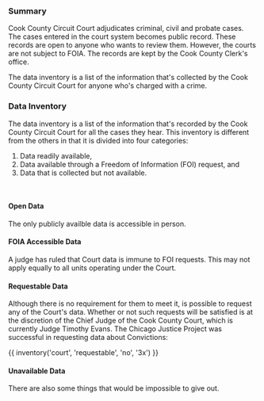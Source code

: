 ### Summary  
Cook County Circuit Court adjudicates criminal, civil and probate cases. The cases entered in the court system becomes public record. These records are open to anyone who wants to review them. However, the courts are not subject to FOIA. The records are kept by the Cook County Clerk's office.

The data inventory is a list of the information that's collected by the Cook County Circuit Court for anyone who's charged with a crime.

### Data Inventory

The data inventory is a list of the information that's recorded by the Cook County Circuit Court for all the cases they hear. This inventory is different from the others in that it is divided into four categories:
<ol>
  <li>Data readily available,</li>
  <li>Data available through a Freedom of Information (FOI) request, and</li>
  <li>Data that is collected but not available.</li>
</ol>
<br>

#### Open Data

The only publicly availble data is accessible in person.

#### FOIA Accessible Data

A judge has ruled that Court data is immune to FOI requests. This may not apply equally to all units operating under the Court.

#### Requestable Data

Although there is no requirement for them to meet it, is possible to request any of the Court's data. Whether or not such requests will be satisfied is at the discretion of the Chief Judge of the Cook County Court, which is currently Judge Timothy Evans. The Chicago Justice Project was successful in requesting data about Convictions:

{{ inventory('court', 'requestable', 'no', '3x') }}

#### Unavailable Data

There are also some things that would be impossible to give out.

<br><br>
